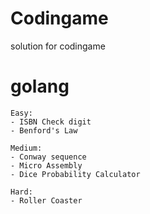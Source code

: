 # Codingame
solution for codingame

# golang
	Easy:
	- ISBN Check digit
	- Benford's Law
	
	Medium:
	- Conway sequence
	- Micro Assembly
	- Dice Probability Calculator

	Hard:
	- Roller Coaster
